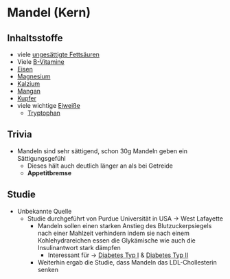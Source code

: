 # Mandel (Kern)


## Inhaltsstoffe
- viele [ungesättigte Fettsäuren](../Nahrungs_Inhaltsstoffe/Fettsäuren/ungesättigte_Fettsäuren/ungesättigte%20Fettsäuren.md)
- Viele [B-Vitamine](../Nahrungs_Inhaltsstoffe/Vitamine/B-Vitamine/B-Vitamine.md)
- [Eisen](../Elemente_des_Periodensystems/Eisen.md)
- [Magnesium](../Elemente_des_Periodensystems/Magnesium.md)
- [Kalzium](../Elemente_des_Periodensystems/Kalzium.md)
- [Mangan](../Elemente_des_Periodensystems/Mangan.md)
- [Kupfer](../Elemente_des_Periodensystems/Kupfer.md)
- viele wichtige [Eiweiße](../Nahrungs_Inhaltsstoffe/Eiweiße/Eiweiße.md)
	- [Tryptophan](../Nahrungs_Inhaltsstoffe/Eiweiße/Tryptophan.md)

## Trivia
- Mandeln sind sehr sättigend, schon 30g Mandeln geben ein Sättigungsgefühl
	- Dieses hält auch deutlich länger an als bei Getreide
	- **Appetitbremse**

## Studie
- Unbekannte Quelle
	- Studie durchgeführt von Purdue Universität in USA -> West Lafayette
		- Mandeln sollen einen starken Anstieg des Blutzuckerpsiegels nach einer Mahlzeit verhindern indem sie nach einem Kohlehydrareichen essen die Glykämische wie auch die Insulinantwort stark dämpfen
			- Interessant für -> [Diabetes Typ I](../Menschlicher_Körper/Leiden/Diabetes%20Typ%20I.md) & [Diabetes Typ II](../Menschlicher_Körper/Leiden/Diabetes%20Typ%20II.md)
		- Weiterhin ergab die Studie, dass Mandeln das LDL-Chollesterin senken